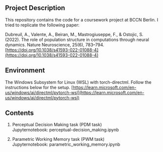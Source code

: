 
## Project Description

This repository contains the code for a coursework project at BCCN Berlin. I tried to replicate the following paper: 

Dubreuil, A., Valente, A., Beiran, M., Mastrogiuseppe, F., & Ostojic, S. (2022). The role of population structure in computations through neural dynamics. Nature Neuroscience, 25(6), 783–794. [https://doi.org/10.1038/s41593-022-01088-4](https://doi.org/10.1038/s41593-022-01088-4)

## Environment 
The Windows Subsystem for Linux (WSL) with torch-directml. Follow the instructions below for the setup. [https://learn.microsoft.com/en-us/windows/ai/directml/pytorch-wsl](https://learn.microsoft.com/en-us/windows/ai/directml/pytorch-wsl)


## Contents 

1. Perceptual Decision Making task (PDM task) \
    Jupyternotebook: perceptual-decision_making.ipynb

2. Parametric Working Memory task (PWM task) \
    Jupyternotebook: parametric_working_memory.ipynb
